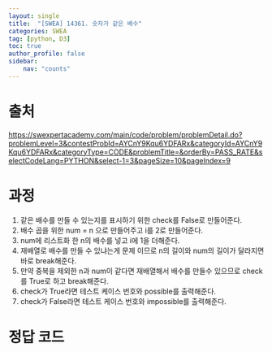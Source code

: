 ```yaml
---
layout: single
title:  "[SWEA] 14361. 숫자가 같은 배수"
categories: SWEA
tag: [python, D3]
toc: true
author_profile: false
sidebar:
    nav: "counts"
---
```


# 출처
<https://swexpertacademy.com/main/code/problem/problemDetail.do?problemLevel=3&contestProbId=AYCnY9Kqu6YDFARx&categoryId=AYCnY9Kqu6YDFARx&categoryType=CODE&problemTitle=&orderBy=PASS_RATE&selectCodeLang=PYTHON&select-1=3&pageSize=10&pageIndex=9>


  
  
# 과정
1. 같은 배수를 만들 수 있는지를 표시하기 위한 check를 False로 만들어준다.
2. 배수 곱을 위한 num = n 으로 만들어주고 i를 2로 만들어준다.
3. num에 리스트화 한 n의 배수를 넣고 i에 1을 더해준다.
4. 재배열로 배수를 만들 수 있냐는게 문제 이므로 n의 길이와 num의 길이가 달라지면 바로 break해준다.
5. 만약 중복을 제외한 n과 num이 같다면 재배열해서 배수를 만들수 있으므로 check를 True로 하고 break해준다.
6. check가 True라면 테스트 케이스 번호와 possible를 출력해준다.
7. check가 False라면 테스트 케이스 번호와 impossible를 출력해준다.


  




# 정답 코드
<script src="https://gist.github.com/kghees/53fa70c809f8b12e4708b722b475174a.js"></script>
      